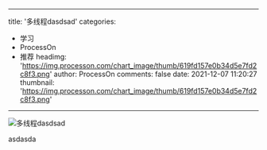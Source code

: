 
---
title: '多线程dasdsad'
categories: 
 - 学习
 - ProcessOn
 - 推荐
headimg: 'https://img.processon.com/chart_image/thumb/619fd157e0b34d5e7fd2c8f3.png'
author: ProcessOn
comments: false
date: 2021-12-07 11:20:27
thumbnail: 'https://img.processon.com/chart_image/thumb/619fd157e0b34d5e7fd2c8f3.png'
---

<div>   
<img class="thumb" alt="多线程dasdsad" src="https://img.processon.com/chart_image/thumb/619fd157e0b34d5e7fd2c8f3.png" referrerpolicy="no-referrer">
<p>asdasda</p>  
</div>
            